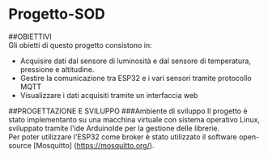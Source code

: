 # Progetto-SOD

##OBIETTIVI<br>
Gli obietti di questo progetto consistono in: 
- Acquisire dati dal sensore di luminosità e dal sensore di temperatura, pressione e altitudine.
- Gestire la comunicazione tra ESP32 e i vari sensori tramite protocollo MQTT
- Visualizzare i dati acquisiti tramite un interfaccia web <br>

##PROGETTAZIONE E SVILUPPO
###Ambiente di sviluppo
Il progetto è stato implementanto su una macchina virtuale con sistema operativo Linux, sviluppato tramite l'ide ArduinoIde per la gestione delle librerie. <br>
Per poter utilizzare l'ESP32 come broker è stato utilizzato il software open-source [Mosquitto] (https://mosquitto.org/). <br>

